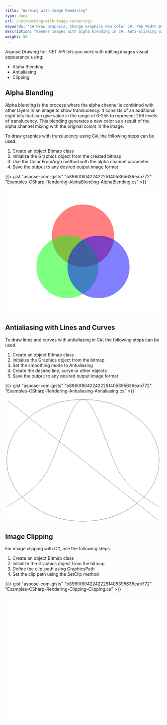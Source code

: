 ```yaml
---
title: "Working with Image Rendering"
type: docs
url: /net/working-with-image-rendering/
keywords: "C# Draw Graphics, Change Graphics Pen color C#, Pen Width Draw Graphics C#"
description: "Render images with alpha blending in C#. Anti-aliasing with lines and curves in .NET. Image clipping using C# and VB.NET."
weight: 50
---
```


Aspose.Drawing for .NET API lets you work with editing images visual appearance using:

- Alpha Blending
- Antialiasing
- Clipping
## **Alpha Blending**
Alpha blending is the process where the alpha channel is combined with other layers in an image to show translucency. It consists of an additional eight bits that can give value in the range of 0-255 to represent 256 levels of translucency. This blending generates a new color as a result of the alpha channel mixing with the original colors in the image.

To draw graphics with translucency using C#, the following steps can be used.

1. Create an object Bitmap class
1. Initialize the Graphics object from the created bitmap
1. Use the Color.FromArgb method with the alpha channel parameter
1. Save the output to any desired output image format

{{< gist "aspose-com-gists" "b8960f80422422251405395636eab772" "Examples-CSharp-Rendering-AlphaBlending-AlphaBlending.cs" >}}

<img src="https://github.com/aspose-drawing/Aspose.Drawing-for-.NET/raw/master/Examples/Data/Rendering/AlphaBlending_out.png" alt="Alpha Blending" width="500" />

## **Antialiasing with Lines and Curves**
To draw lines and curves with antialiasing in C#, the following steps can be used.

1. Create an object Bitmap class
1. Initialize the Graphics object from the bitmap
1. Set the smoothing mode to Antialiasing
1. Create the desired line, curve or other objects
1. Save the output to any desired output image format

{{< gist "aspose-com-gists" "b8960f80422422251405395636eab772" "Examples-CSharp-Rendering-Antialiasing-Antialiasing.cs" >}}

<img src="https://github.com/aspose-drawing/Aspose.Drawing-for-.NET/raw/master/Examples/Data/Rendering/Antialiasing_out.png" alt="Antialiasing" width="500" />

## **Image Clipping**
For image clipping with C#, use the following steps.

1. Create an object Bitmap class
1. Initialize the Graphics object from the bitmap
1. Define the clip-path using GraphicsPath
1. Set the clip path using the SetClip method

{{< gist "aspose-com-gists" "b8960f80422422251405395636eab772" "Examples-CSharp-Rendering-Clipping-Clipping.cs" >}}

<img src="https://github.com/aspose-drawing/Aspose.Drawing-for-.NET/raw/master/Examples/Data/Rendering/Clipping_out.png" alt="Image Clipping" width="500" />